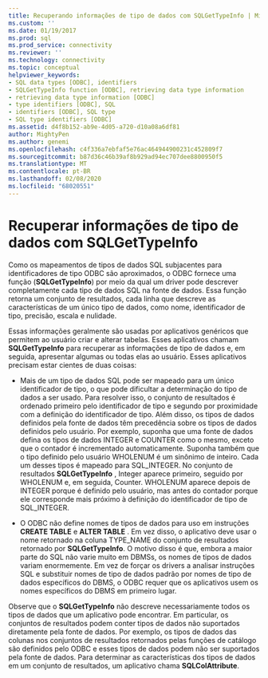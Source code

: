 ```yaml
---
title: Recuperando informações de tipo de dados com SQLGetTypeInfo | Microsoft Docs
ms.custom: ''
ms.date: 01/19/2017
ms.prod: sql
ms.prod_service: connectivity
ms.reviewer: ''
ms.technology: connectivity
ms.topic: conceptual
helpviewer_keywords:
- SQL data types [ODBC], identifiers
- SQLGetTypeInfo function [ODBC], retrieving data type information
- retrieving data type information [ODBC]
- type identifiers [ODBC], SQL
- identifiers [ODBC], SQL type
- SQL type identifiers [ODBC]
ms.assetid: d4f8b152-ab9e-4d05-a720-d10a08a6df81
author: MightyPen
ms.author: genemi
ms.openlocfilehash: c4f336a7ebfaf5e76ac464944900231c452809f7
ms.sourcegitcommit: b87d36c46b39af8b929ad94ec707dee8800950f5
ms.translationtype: MT
ms.contentlocale: pt-BR
ms.lasthandoff: 02/08/2020
ms.locfileid: "68020551"
---
```

# <a name="retrieving-data-type-information-with-sqlgettypeinfo"></a>Recuperar informações de tipo de dados com SQLGetTypeInfo
Como os mapeamentos de tipos de dados SQL subjacentes para identificadores de tipo ODBC são aproximados, o ODBC fornece uma função (**SQLGetTypeInfo**) por meio da qual um driver pode descrever completamente cada tipo de dados SQL na fonte de dados. Essa função retorna um conjunto de resultados, cada linha que descreve as características de um único tipo de dados, como nome, identificador de tipo, precisão, escala e nulidade.  
  
 Essas informações geralmente são usadas por aplicativos genéricos que permitem ao usuário criar e alterar tabelas. Esses aplicativos chamam **SQLGetTypeInfo** para recuperar as informações de tipo de dados e, em seguida, apresentar algumas ou todas elas ao usuário. Esses aplicativos precisam estar cientes de duas coisas:  
  
-   Mais de um tipo de dados SQL pode ser mapeado para um único identificador de tipo, o que pode dificultar a determinação do tipo de dados a ser usado. Para resolver isso, o conjunto de resultados é ordenado primeiro pelo identificador de tipo e segundo por proximidade com a definição do identificador de tipo. Além disso, os tipos de dados definidos pela fonte de dados têm precedência sobre os tipos de dados definidos pelo usuário. Por exemplo, suponha que uma fonte de dados defina os tipos de dados INTEGER e COUNTER como o mesmo, exceto que o contador é incrementado automaticamente. Suponha também que o tipo definido pelo usuário WHOLENUM é um sinônimo de inteiro. Cada um desses tipos é mapeado para SQL_INTEGER. No conjunto de resultados **SQLGetTypeInfo** , Integer aparece primeiro, seguido por WHOLENUM e, em seguida, Counter. WHOLENUM aparece depois de INTEGER porque é definido pelo usuário, mas antes do contador porque ele corresponde mais próximo à definição do identificador de tipo de SQL_INTEGER.  
  
-   O ODBC não define nomes de tipos de dados para uso em instruções **CREATE TABLE** e **ALTER TABLE** . Em vez disso, o aplicativo deve usar o nome retornado na coluna TYPE_NAME do conjunto de resultados retornado por **SQLGetTypeInfo**. O motivo disso é que, embora a maior parte do SQL não varie muito em DBMSs, os nomes de tipos de dados variam enormemente. Em vez de forçar os drivers a analisar instruções SQL e substituir nomes de tipo de dados padrão por nomes de tipo de dados específicos do DBMS, o ODBC requer que os aplicativos usem os nomes específicos do DBMS em primeiro lugar.  
  
 Observe que o **SQLGetTypeInfo** não descreve necessariamente todos os tipos de dados que um aplicativo pode encontrar. Em particular, os conjuntos de resultados podem conter tipos de dados não suportados diretamente pela fonte de dados. Por exemplo, os tipos de dados das colunas nos conjuntos de resultados retornados pelas funções de catálogo são definidos pelo ODBC e esses tipos de dados podem não ser suportados pela fonte de dados. Para determinar as características dos tipos de dados em um conjunto de resultados, um aplicativo chama **SQLColAttribute**.

